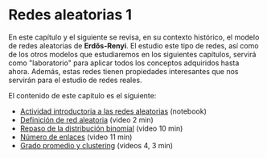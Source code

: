 # Redes aleatorias 1

En este capítulo y el siguiente se revisa, en su contexto histórico, el modelo de redes aleatorias de **Erdős-Renyi**. El estudio este tipo de redes, así como de los otros modelos que estudiaremos en los siguientes capítulos, servirá como "laboratorio" para aplicar todos los conceptos adquiridos hasta ahora. Además, estas redes tienen propiedades interesantes que nos servirán para el estudio de redes reales. 

El contenido de este capítulo es el siguiente:

- [Actividad introductoria a las redes aleatorias](./actividad_introductoria_redes_aleatorias.ipynb) (notebook)
- [Definición de red aleatoria](definicion_de_red_aleatoria.md) (video 2 min)
- [Repaso de la distribución binomial](./distribucion_binomial.md) (video 10 min)
- [Número de enlaces](./numero_de_enlaces.md) (video 11 min)
- [Grado promedio y clustering](./grado_promedio_y_clustering.md) (videos 4, 3 min)
